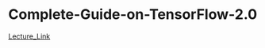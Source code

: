 # Complete-Guide-on-TensorFlow-2.0

[Lecture_Link]

[Lecture_Link]: https://www.udemy.com/course/tensorflow-2
